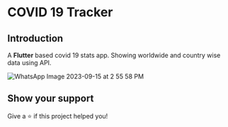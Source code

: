 # COVID 19 Tracker

## Introduction

A **Flutter** based covid 19 stats app. Showing worldwide and country wise data using API.

![WhatsApp Image 2023-09-15 at 2 55 58 PM](https://github.com/saadshd/Covid19-Tracker/assets/101456852/8a297403-5ad2-49f8-aeb9-37fd8d1b62ab)

## Show your support
Give a ⭐ if this project helped you! 

